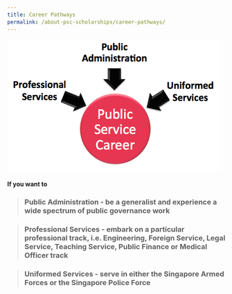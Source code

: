 ```yaml
---
title: Career Pathways
permalink: /about-psc-scholarships/career-pathways/
---
```


![Public Service Career](/images/career-pathways.png)

#### If you want to

> ### **Public Administration** - be a generalist and experience a wide spectrum of public governance work

> ### **Professional Services** - embark on a particular professional track, i.e. Engineering, Foreign Service, Legal Service, Teaching Service, Public Finance or Medical Officer track

> ### **Uniformed Services** - serve in either the Singapore Armed Forces or the Singapore Police Force
